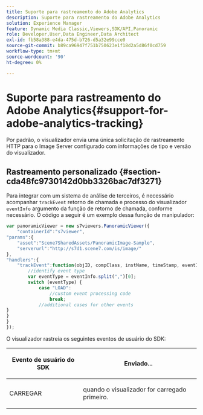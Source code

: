 ```yaml
---
title: Suporte para rastreamento do Adobe Analytics
description: Suporte para rastreamento do Adobe Analytics
solution: Experience Manager
feature: Dynamic Media Classic,Viewers,SDK/API,Panoramic
role: Developer,User,Data Engineer,Data Architect
exl-id: fb58a388-e4da-475d-b726-d5a32e99cce0
source-git-commit: b89ca96947f751b750623e1f18d2a5d86f0cd759
workflow-type: tm+mt
source-wordcount: '90'
ht-degree: 0%

---
```


# Suporte para rastreamento do Adobe Analytics{#support-for-adobe-analytics-tracking}

Por padrão, o visualizador envia uma única solicitação de rastreamento HTTP para o Image Server configurado com informações de tipo e versão do visualizador.

## Rastreamento personalizado {#section-cda48fc9730142d0bb3326bac7df3271}

Para integrar com um sistema de análise de terceiros, é necessário acompanhar `trackEvent` retorno de chamada e processo do visualizador `eventInfo` argumento da função de retorno de chamada, conforme necessário. O código a seguir é um exemplo dessa função de manipulador:

```javascript {.line-numbers}
var panoramicViewer = new s7viewers.PanoramicViewer({
	"containerId":"s7viewer",
"params":{
	"asset":"Scene7SharedAssets/PanoramicImage-Sample",
	"serverurl":"http://s7d1.scene7.com/is/image/"
},
"handlers":{
	"trackEvent":function(objID, compClass, instName, timeStamp, eventInfo) {
		//identify event type
		var eventType = eventInfo.split(",")[0];
		switch (eventType) {
			case "LOAD":
				//custom event processing code
				break;
			//additional cases for other events
}
}
}
});
```

O visualizador rastreia os seguintes eventos de usuário do SDK:

<table id="table_5D090E6614974D968E1A93B5727D859C"> 
 <thead> 
  <tr> 
   <th colname="col1" class="entry"> <p>Evento de usuário do SDK </p> </th> 
   <th colname="col2" class="entry"> <p>Enviado... </p> </th> 
  </tr> 
 </thead>
 <tbody> 
  <tr> 
   <td colname="col1"> <p> <span class="codeph"> CARREGAR </span> </p> </td> 
   <td colname="col2"> <p>quando o visualizador for carregado primeiro. </p> </td> 
  </tr> 
 </tbody> 
</table>

